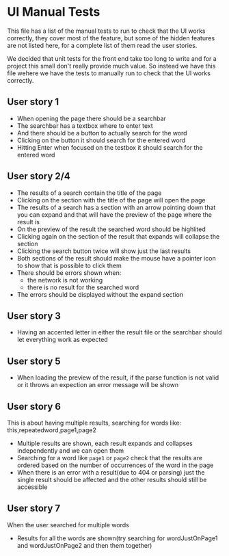 # UI Manual Tests
This file has a list of the manual tests to run to check that the UI works correctly, they cover most of the feature, but some of the hidden features are not listed here, for a complete list of them read the user stories.

We decided that unit tests for the front end take too long to write and for a project this small don't really provide much value.
So instead we have this file wehere we have the tests to manually run to check that the UI works correctly.

## User story 1
- When opening the page there should be a searchbar
- The searchbar has a textbox where to enter text
- And there should be a button to actually search for the word
- Clicking on the button it should search for the entered word
- Hitting Enter when focused on the testbox it should search for the entered word

## User story 2/4
- The results of a search contain the title of the page
- Clicking on the section with the title of the page will open the page
- The results of a search has a section with an arrow pointing down that you can expand and that will have the preview of the page where the result is
- On the preview of the result the searched word should be highlited
- Clicking again on the section of the result that expands will collapse the section
- Clicking the search button twice will show just the last results
- Both sections of the result should make the mouse have a pointer icon to show that is possible to click them
- There should be errors shown when:
  - the network is not working
  - there is no result for the searched word
- The errors should be displayed without the expand section

## User story 3
- Having an accented letter in either the result file or the searchbar should let everything work as expected

## User story 5
- When loading the preview of the result, if the parse function is not valid or it throws an expection an error message will be shown

## User story 6
This is about having multiple results, searching for words like: this,repeatedword,page1,page2
- Multiple results are shown, each result expands and collapses independently and we can open them
- Searching for a word like `page1` or `page2` check that the results are ordered based on the number of occurrences of the word in the page
- When there is an error with a result(due to 404 or parsing) just the single result should be affected and the other results should still be accessible

## User story 7
When the user searched for multiple words
- Results for all the words are shown(try searching for wordJustOnPage1 and wordJustOnPage2 and then them together)